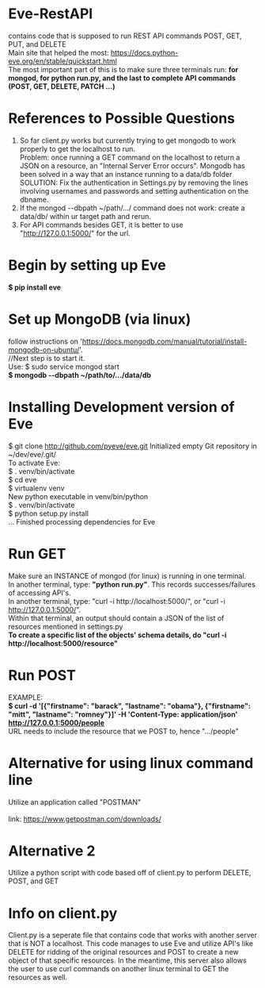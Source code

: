 # Eve-RestAPI
contains code that is supposed to run REST API commands POST, GET, PUT, and DELETE
<br>Main site that helped the most: https://docs.python-eve.org/en/stable/quickstart.html
<br>The most important part of this is to make sure three terminals run: <b>for mongod, for python run.py, and the last to complete API commands (POST, GET, DELETE, PATCH ...) </b>

# References to Possible Questions
1) So far client.py works but currently trying to get mongodb to work properly to get the localhost to run. 
<br>Problem: once running a GET command on the localhost to return a JSON on a resource, an "Internal Server Error occurs".
Mongodb has been solved in a way that an instance running to a data/db folder
<br>SOLUTION: Fix the authentication in Settings.py by removing the lines involving usernames and passwords and setting authentication on the dbname.
2) If the mongod --dbpath ~/path/.../ command does not work: create a data/db/ within ur target path and rerun.
3) For API commands besides GET, it is better to use "http://127.0.0.1:5000/" for the url.


# Begin by setting up Eve
<b>$ pip install eve</b>

# Set up MongoDB (via linux)
follow instructions on 'https://docs.mongodb.com/manual/tutorial/install-mongodb-on-ubuntu/'.
<br> //Next step is to start it. <br> Use: $ sudo service mongod start 
<br> <b>$ mongodb --dbpath ~/path/to/.../data/db    </b>

# Installing Development version of Eve
$ git clone http://github.com/pyeve/eve.git
Initialized empty Git repository in ~/dev/eve/.git/
<br>To activate Eve:
<br>$ . venv/bin/activate
<br>$ cd eve
<br>$ virtualenv venv
<br>New python executable in venv/bin/python
<br>$ . venv/bin/activate
<br>$ python setup.py install
<br>...
Finished processing dependencies for Eve


# Run GET
Make sure an INSTANCE of mongod (for linux) is running in one terminal.
<br>In another terminal, type: <b>"python run.py"</b>. This records successes/failures of accessing API's.
<br>In another terminal, type: "curl -i http://localhost:5000/", or "curl -i http://127.0.0.1:5000/".
<br>Within that terminal, an output should contain a JSON of the list of resources mentioned in settings.py
<br><b>To create a specific list of the objects' schema details, do "curl -i http://localhost:5000/resource"</b>

# Run POST
EXAMPLE:
<br><b>$ curl -d '[{"firstname": "barack", "lastname": "obama"}, {"firstname": "mitt", "lastname": "romney"}]' -H 'Content-Type: application/json'  http://127.0.0.1:5000/people </b>
<br>URL needs to include the resource that we POST to, hence ".../people"

# Alternative for using linux command line
Utilize an application called "POSTMAN"
<br><br>
link: https://www.getpostman.com/downloads/

# Alternative 2
Utilize a python script with code based off of client.py to perform DELETE, POST, and GET

# Info on client.py
Client.py is a seperate file that contains code that works with another server that is NOT a localhost.  This code manages to
use Eve and utilize API's like DELETE for ridding of the original resources and POST to create a new object of that specific resources. In the meantime, this server also allows the user to use curl commands on another linux terminal to GET the resources as well.
